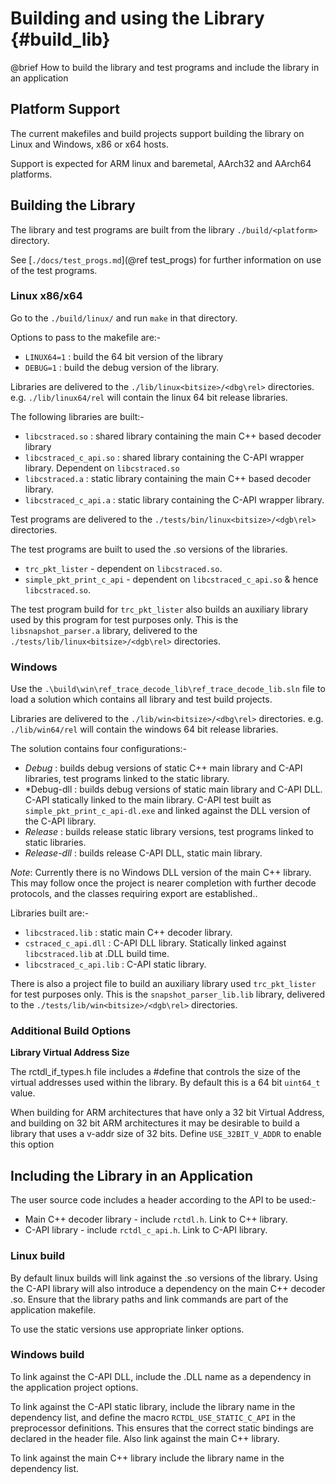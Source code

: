 Building and using the Library   {#build_lib}
==============================

@brief How to build the library and test programs and include the library in an application

Platform Support
----------------

The current makefiles and build projects support building the library on Linux and Windows, 
x86 or x64 hosts.

Support is expected for ARM linux and baremetal, AArch32 and AArch64 platforms.


Building the Library
--------------------

The library and test programs are built from the library `./build/<platform>` directory.

See [`./docs/test_progs.md`](@ref test_progs) for further information on use of the test 
programs.

### Linux x86/x64 ###

Go to the `./build/linux/` and run `make` in that directory.

Options to pass to the makefile are:-
- `LINUX64=1` : build the 64 bit version of the library
- `DEBUG=1`   : build the debug version of the library.

Libraries are delivered to the `./lib/linux<bitsize>/<dbg\rel>` directories.
e.g. `./lib/linux64/rel` will contain the linux 64 bit release libraries.

The following libraries are built:-
- `libcstraced.so`       : shared library containing the main C++ based decoder library
- `libcstraced_c_api.so` : shared library containing the C-API wrapper library. Dependent on `libcstraced.so`
- `libcstraced.a`        : static library containing the main C++ based decoder library.
- `libcstraced_c_api.a`  : static library containing the C-API wrapper library.

Test programs are delivered to the `./tests/bin/linux<bitsize>/<dgb\rel>` directories.

The test programs are built to used the .so versions of the libraries. 
-  `trc_pkt_lister`         - dependent on `libcstraced.so`.
-  `simple_pkt_print_c_api` - dependent on `libcstraced_c_api.so` & hence `libcstraced.so`.

The test program build for `trc_pkt_lister` also builds an auxiliary library used by this program for test purposes only.
This is the `libsnapshot_parser.a` library, delivered to the `./tests/lib/linux<bitsize>/<dgb\rel>` directories.

### Windows ###

Use the `.\build\win\ref_trace_decode_lib\ref_trace_decode_lib.sln` file to load a solution
which contains all library and test build projects.

Libraries are delivered to the `./lib/win<bitsize>/<dbg\rel>` directories.
e.g. `./lib/win64/rel` will contain the windows 64 bit release libraries.

The solution contains four configurations:-
- *Debug* : builds debug versions of static C++ main library and C-API libraries, test programs linked to the static library.
- *Debug-dll : builds debug versions of static main library and C-API DLL. C-API statically linked to the main library. 
C-API test built as `simple_pkt_print_c_api-dl.exe` and linked against the DLL version of the C-API library.
- *Release* : builds release static library versions, test programs linked to static libraries.
- *Release-dll* : builds release C-API DLL, static main library.

_Note_: Currently there is no Windows DLL version of the main C++ library. This may follow once
the project is nearer completion with further decode protocols, and the classes requiring export are established..

Libraries built are:-
- `libcstraced.lib` : static main C++ decoder library.
- `cstraced_c_api.dll` : C-API DLL library. Statically linked against `libcstraced.lib` at .DLL build time.
- `libcstraced_c_api.lib` : C-API static library. 

There is also a project file to build an auxiliary library used `trc_pkt_lister` for test purposes only.
This is the `snapshot_parser_lib.lib` library, delivered to the `./tests/lib/win<bitsize>/<dgb\rel>` directories.


### Additional Build Options ###

__Library Virtual Address Size__

The rctdl_if_types.h file includes a #define that controls the size of the virtual addresses 
used within the library. By default this is a 64 bit `uint64_t` value.

When building for ARM architectures that have only a 32 bit Virtual Address, and building on 
32 bit ARM architectures it may be desirable to build a library that uses a v-addr size of 
32 bits. Define `USE_32BIT_V_ADDR` to enable this option


Including the Library in an Application
---------------------------------------

The user source code includes a header according to the API to be used:-

- Main C++ decoder library - include `rctdl.h`. Link to C++ library. 
- C-API library - include `rctdl_c_api.h`. Link to C-API library.

### Linux build ###

By default linux builds will link against the .so versions of the library. Using the C-API library will also
introduce a dependency on the main C++ decoder .so. Ensure that the library paths and link commands are part of the 
application makefile.

To use the static versions use appropriate linker options.

### Windows build ###

To link against the C-API DLL, include the .DLL name as a dependency in the application project options.

To link against the C-API static library, include the library name in the dependency list, and define the macro 
`RCTDL_USE_STATIC_C_API` in the preprocessor definitions. This ensures that the correct static bindings are declared in
the header file. Also link against the main C++ library.

To link against the main C++ library include the library name in the dependency list.

